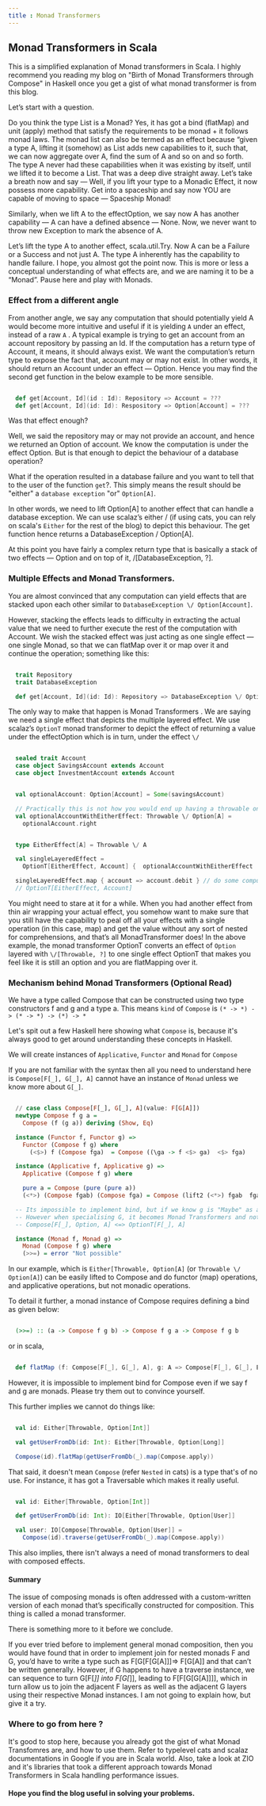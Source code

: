 ```yaml
---
title : Monad Transformers
---
```


## Monad Transformers in Scala

This is a simplified explanation of Monad transformers in Scala. I highly recommend you reading my blog
on "Birth of Monad Transformers through Compose" in Haskell once you get a gist of what monad transformer is from this blog.

Let’s start with a question.

Do you think the type List is a Monad? Yes, it has got a bind (flatMap) and unit (apply) method that
satisfy the requirements to be monad + it follows monad laws. The monad list can also be termed as an effect
because “given a type A, lifting it (somehow) as List adds new capabilities to it, such that, we can now aggregate over A,
find the sum of A and so on and so forth. The type A never had these capabilities when it was existing by itself, until
we lifted it to become a List. That was a deep dive straight away. Let’s take a breath now and say — Well, if you lift your type to a Monadic Effect,
it now possess more capability. Get into a spaceship and say now YOU are capable of moving to space — Spaceship Monad!

Similarly, when we lift A to the effectOption, we say now A has another capability —
A can have a defined absence — None. Now, we never want to throw new Exception to mark the absence of A.

Let’s lift the type A to another effect, scala.util.Try. Now A can be a Failure or a Success and not just A.
The type A inherently has the capability to handle failure. I hope, you almost got the point now.
This is more or less a conceptual understanding of what effects are, and we are naming it to be a “Monad”. Pause here and play with Monads.


### Effect from a different angle

From another angle, we say any computation that should potentially yield A would become more intuitive and useful if it is yielding `A` under an effect, instead of a raw `A` .
A typical example is trying to get an account from an account repository by passing an Id. If the computation has a return type of Account, it means, it should always exist.
We want the computation’s return type to expose the fact that, account may or may not exist.
In other words, it should return an Account under an effect — Option. Hence you may find the second get function in the below example to be more sensible.


``` scala

  def get[Account, Id](id : Id): Repository => Account = ???
  def get[Account, Id](id: Id): Respository => Option[Account] = ???


```

Was that effect enough?

Well, we said the repository may or may not provide an account, and hence we returned an Option of account.
We know the computation is under the effect Option. But is that enough to depict the behaviour of a database operation?

What if the operation resulted in a database failure and you want to tell that to the user of the function `get`?.
This simply means the result should be "either" a `database exception` "or" `Option[A]`.

In other words, we need to lift Option[A] to another effect that can handle a database exception.
We can use scalaz’s either \/ (if using cats, you can rely on scala's `Either` for the rest of the blog) to depict this behaviour.
The get function hence returns a DatabaseException \/ Option[A].

At this point you have fairly a complex return type that is basically a stack of two effects — Option and on top of it, \/[DatabaseException, ?].

### Multiple Effects and Monad Transformers.

You are almost convinced that any computation can yield effects that are stacked upon each other similar to `DatabaseException \/ Option[Account]`.

However, stacking the effects leads to difficulty in extracting the actual value that we need to further execute the rest of the computation with Account.
We wish the stacked effect was just acting as one single effect — one single Monad, so that we can flatMap over it or map over it and continue the operation; something like this:

``` scala

  trait Repository
  trait DatabaseException

  def get[Account, Id](id: Id): Repository => DatabaseException \/ Option[Account] = ???


```

The only way to make that happen is Monad Transformers . We are saying we need a single effect that depicts the multiple layered effect.
We use scalaz’s `OptionT` monad transformer to depict the effect of returning a value under the effectOption which is in turn, under the effect `\/`


``` scala

  sealed trait Account
  case object SavingsAccount extends Account
  case object InvestmentAccount extends Account


  val optionalAccount: Option[Account] = Some(savingsAccount)

  // Practically this is not how you would end up having a throwable on left. This is just to allign the types.
  val optionalAccountWithEitherEffect: Throwable \/ Option[A] =
    optionalAccount.right


```

``` scala

  type EitherEffect[A] = Throwable \/ A

  val singleLayeredEffect =
    OptionT[EitherEffect, Account] {  optionalAccountWithEitherEffect  }

  singleLayeredEffect.map { account => account.debit } // do some computation with account straight away
  // OptionT[EitherEffect, Account]


```

You might need to stare at it for a while. When you had another effect from thin air wrapping your actual effect,
you somehow want to make sure that you still have the capability to peal off all your effects with a single operation (in this case, map)
and get the value without any sort of nested for comprehensions, and that’s all MonadTransformer does! In the above example, the monad transformer OptionT converts an effect of
`Option` layered with `\/[Throwable, ?]` to one single effect OptionT that makes you feel like it is still an option and you are flatMapping over it.


### Mechanism behind Monad Transformers (Optional Read)

We have a type called Compose that can be constructed using two type constructors f and g and a type a. This means `kind` of `Compose` is `(* -> *) -> (* -> *) -> (*) -> *`

Let's spit out a few Haskell here showing what `Compose` is,  because it's always good to get
around understanding these concepts in Haskell.

We will create instances of `Applicative`, `Functor` and `Monad` for `Compose`

If you are not familiar with the syntax then all you need to understand here is `Compose[F[_], G[_], A]` cannot have an instance of
`Monad` unless we know more about `G[_]`.

``` haskell

  // case class Compose[F[_], G[_], A](value: F[G[A]])
  newtype Compose f g a =
    Compose (f (g a)) deriving (Show, Eq)

  instance (Functor f, Functor g) =>
    Functor (Compose f g) where
      (<$>) f (Compose fga)  = Compose ((\ga -> f <$> ga)  <$> fga)

  instance (Applicative f, Applicative g) =>
    Applicative (Compose f g) where

    pure a = Compose (pure (pure a))
    (<*>) (Compose fgab) (Compose fga) = Compose (lift2 (<*>) fgab  fga)

  -- Its impossible to implement bind, but if we know g is "Maybe" as an example, then its possible.
  -- However when specialising G, it becomes Monad Transformers and not actually Compose.
  -- Compose[F[_], Option, A] <=> OptionT[F[_], A]

  instance (Monad f, Monad g) =>
    Monad (Compose f g) where
    (>>=) = error "Not possible"

```

In our example, which is  `Either[Throwable, Option[A]` (or `Throwable \/ Option[A]`) can be easily lifted to Compose
and do functor (map) operations, and applicative operations, but not monadic operations.

To detail it further, a monad instance of Compose requires defining a bind as given below:

``` haskell

  (>>=) :: (a -> Compose f g b) -> Compose f g a -> Compose f g b


```

or in scala,

``` scala

  def flatMap (f: Compose[F[_], G[_], A], g: A => Compose[F[_], G[_], B]): Compose[F[_], G[_], B] = ???


```

However, it is impossible to implement bind for Compose  even if we say f and g are monads. Please try them out to convince yourself.


This further implies we cannot do things like:

``` scala

  val id: Either[Throwable, Option[Int]]

  val getUserFromDb(id: Int): Either[Throwable, Option[Long]]

  Compose(id).flatMap(getUserFromDb(_).map(Compose.apply))


```

That said, it doesn't mean `Compose` (refer `Nested` in cats) is a type that's of no use. For instance, it has got a Traversable which makes it really useful.

``` scala

  val id: Either[Throwable, Option[Int]]

  def getUserFromDb(id: Int): IO[Either[Throwable, Option[User]]

  val user: IO[Compose[Throwable, Option[User]] =
    Compose(id).traverse(getUserFromDb(_).map(Compose.apply))


```

This also implies, there isn't always a need of monad transformers to deal with composed effects.

#### Summary

The issue of composing monads is often addressed with a custom-written version of each monad that’s specifically constructed for composition.
This thing is called a monad transformer.

There is something more to it before we conclude.

If you ever tried before to implement general monad composition, then you would have found that in order to implement join for nested monads F and G, you’d have to write a type such as F[G[F[G[A]]]=> F[G[A]] and that can’t be written generally. However, if G happens to have a traverse instance, we can sequence to turn G[F[_]] into F[G[_]], leading to F[F[G[G[A]]]], which in turn allow us to join the adjacent F layers as well as the adjacent G layers using their respective Monad instances. I am not going to explain how, but give it a try.


### Where to go from here ?

It's good to stop here, because you already got the gist of what Monad Transfomres are, and how to use them. Refer to typelevel cats and scalaz documentations
in Google if you are in Scala world. Also, take a look at ZIO and it's libraries that took a different approach towards Monad Transformers in Scala handling performance issues.


#### Hope you find the blog useful in solving your problems.